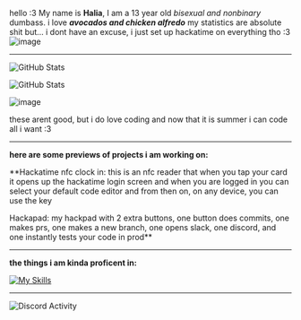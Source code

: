 hello :3
My name is **Halia**, I am a 13 year old _bisexual and nonbinary_ dumbass. i love _**avocados and chicken alfredo**_
my statistics are absolute shit but... i dont have an excuse, i just set up hackatime on everything tho :3
![image](https://github.com/user-attachments/assets/9e40ca65-0f5f-49fa-8660-b99c4cafea88)


---

![GitHub Stats](https://github-readme-stats.vercel.app/api?username=avocado-ship-it&theme=radical&show_icons=true&hide_border=true&count_private=true)


![GitHub Stats](https://github-readme-stats.vercel.app/api/top-langs/?username=avocado-ship-it&theme=radical&show_icons=true&hide_border=true&layout=compact)


![image](https://github.com/user-attachments/assets/41f76593-2f3d-4080-983f-ba6c4c2d655e)

these arent good, but i do love coding and now that it is summer i can code all i want :3

---

**here are some previews of projects i am working on:**



**Hackatime nfc clock in:
  this is an nfc reader that when you tap your card it opens up the hackatime login screen and when you are logged in you can select your default code editor and from then on, on any device, you can use the key

Hackapad:
  my hackpad with 2 extra buttons, one button does commits, one makes prs, one makes a new branch, one opens slack, one discord, and one instantly tests your code in prod**




---

**the things i am kinda proficent in:**


[![My Skills](https://skillicons.dev/icons?i=aws,gcp,js,linux,lua,ai,robloxstudio,windows,vscode,py,pycharm,svelte,raspberrypi,androidstudio,c,cs,cpp,gamemakerstudio,github,gitlab,html,css,aurduino&perline=9)](https://skillicons.dev)



---

![Discord Activity](https://lanyard-profile-readme.vercel.app/api/card/<891373392454881281>)
